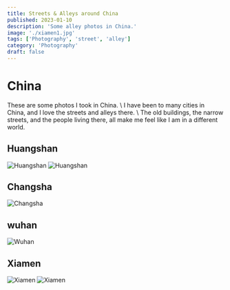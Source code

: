 ```yaml
---
title: Streets & Alleys around China
published: 2023-01-10
description: 'Some alley photos in China.'
image: './xiamen1.jpg'
tags: ['Photography', 'street', 'alley']
category: 'Photography'
draft: false 
---
```


# China
These are some photos I took in China. \ 
I have been to many cities in China, and I love the streets and alleys there. \ 
The old buildings, the narrow streets, and the people living there, all make me feel like I am in a different world.


## Huangshan
![Huangshan](./huangshan.jpg)
![Huangshan](./huangshan1.jpg)
## Changsha
![Changsha](./changsha.jpg)
## wuhan
![Wuhan](./wuhan.jpg)
## Xiamen
![Xiamen](./xiamen.jpg)
![Xiamen](./xiamen1.jpg)
